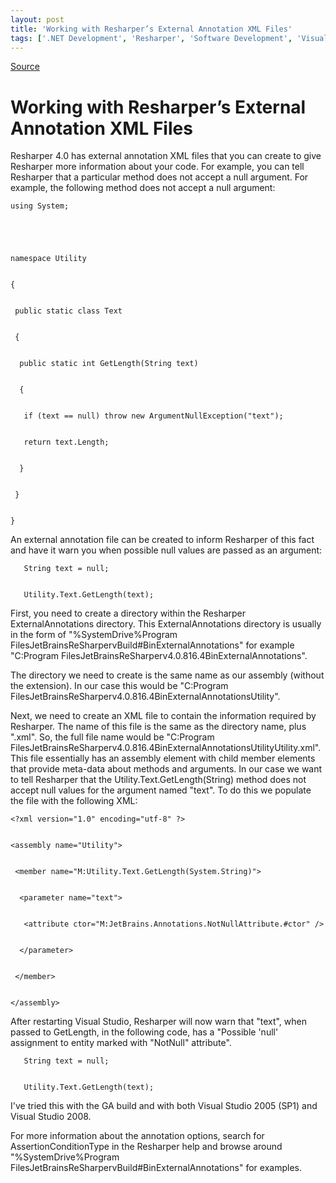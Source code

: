 ```yaml
---
layout: post
title: 'Working with Resharper’s External Annotation XML Files'
tags: ['.NET Development', 'Resharper', 'Software Development', 'Visual Studio 2008', 'msmvps']
---
```

[Source](http://blogs.msmvps.com/peterritchie/2008/07/21/working-with-resharper-s-external-annotation-xml-files/ "Permalink to Working with Resharper’s External Annotation XML Files")

# Working with Resharper’s External Annotation XML Files

Resharper 4.0 has external annotation XML files that you can create to give Resharper more information about your code. For example, you can tell Resharper that a particular method does not accept a null argument. For example, the following method does not accept a null argument:
    
    
    using System;
    
    
    
    
    
    namespace Utility
    
    
    {
    
    
     public static class Text
    
    
     {
    
    
      public static int GetLength(String text)
    
    
      {
    
    
       if (text == null) throw new ArgumentNullException("text");
    
    
       return text.Length;
    
    
      }
    
    
     }
    
    
    }

An external annotation file can be created to inform Resharper of this fact and have it warn you when possible null values are passed as an argument:
    
    
       String text = null;
    
    
       Utility.Text.GetLength(text);

First, you need to create a directory within the Resharper ExternalAnnotations directory. This ExternalAnnotations directory is usually in the form of "%SystemDrive%Program FilesJetBrainsReSharpervBuild#BinExternalAnnotations" for example "C:Program FilesJetBrainsReSharperv4.0.816.4BinExternalAnnotations".

The directory we need to create is the same name as our assembly (without the extension). In our case this would be "C:Program FilesJetBrainsReSharperv4.0.816.4BinExternalAnnotationsUtility".

Next, we need to create an XML file to contain the information required by Resharper. The name of this file is the same as the directory name, plus ".xml". So, the full file name would be "C:Program FilesJetBrainsReSharperv4.0.816.4BinExternalAnnotationsUtilityUtility.xml". This file essentially has an assembly element with child member elements that provide meta-data about methods and arguments. In our case we want to tell Resharper that the Utility.Text.GetLength(String) method does not accept null values for the argument named "text". To do this we populate the file with the following XML:
    
    
    <?xml version="1.0" encoding="utf-8" ?>
    
    
    <assembly name="Utility">
    
    
     <member name="M:Utility.Text.GetLength(System.String)">
    
    
      <parameter name="text">
    
    
       <attribute ctor="M:JetBrains.Annotations.NotNullAttribute.#ctor" />
    
    
      </parameter>
    
    
     </member>
    
    
    </assembly>

After restarting Visual Studio, Resharper will now warn that "text", when passed to GetLength, in the following code, has a "Possible 'null' assignment to entity marked with "NotNull" attribute".
    
    
       String text = null;
    
    
       Utility.Text.GetLength(text);

I've tried this with the GA build and with both Visual Studio 2005 (SP1) and Visual Studio 2008.

For more information about the annotation options, search for AssertionConditionType in the Resharper help and browse around "%SystemDrive%Program FilesJetBrainsReSharpervBuild#BinExternalAnnotations" for examples.


